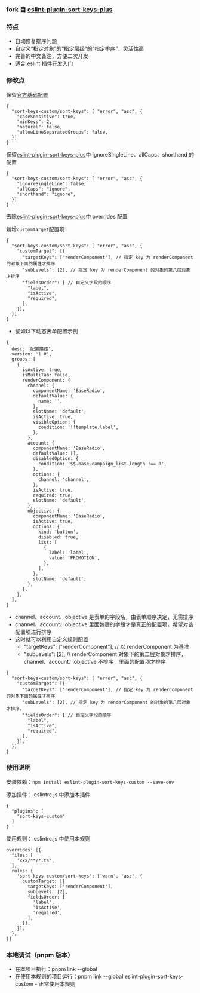 ### fork 自 [eslint-plugin-sort-keys-plus](https://github.com/forivall/eslint-plugin-sort-keys-plus)

### 特点
- 自动修复排序问题
- 自定义“指定对象”的“指定层级”的“指定排序”，灵活性高
- 完善的中文备注，方便二次开发
- 适合 eslint 插件开发入门

### 修改点
保留[官方基础配置](https://zh-hans.eslint.org/docs/latest/rules/sort-keys)
```
{
  "sort-keys-custom/sort-keys": [ "error", "asc", {
    "caseSensitive": true,
    "minKeys": 2,
    "natural": false,
    "allowLineSeparatedGroups": false,
  }]
}
```

保留[eslint-plugin-sort-keys-plus](https://github.com/forivall/eslint-plugin-sort-keys-plus)中 ignoreSingleLine、allCaps、shorthand 的配置
```
{
  "sort-keys-custom/sort-keys": [ "error", "asc", {
    "ignoreSingleLine": false,
    "allCaps": "ignore",
    "shorthand": "ignore",
  }]
}
```

去除[eslint-plugin-sort-keys-plus](https://github.com/forivall/eslint-plugin-sort-keys-plus)中 overrides 配置

新增`customTarget`配置项
```
{
  "sort-keys-custom/sort-keys": [ "error", "asc", {
    "customTarget": [{
      "targetKeys": ["renderComponent"], // 指定 key 为 renderComponent 的对象下面的属性才排序
      "subLevels": [2], // 指定 key 为 renderComponent 的对象的第几层对象才排序
      "fieldsOrder": [ // 自定义字段的顺序
        "label",
        "isActive",
        "required",
      ],
    }],
  }]
}
```

- 譬如以下动态表单配置示例
```
{
  desc: '配置描述',
  version: '1.0',
  groups: [
    {
      isActive: true,
      isMultiTab: false,
      renderComponent: {
        channel: {
          componentName: 'BaseRadio',
          defaultValue: {
            name: '',
          },
          slotName: 'default',
          isActive: true,
          visibleOption: {
            condition: '!!template.label',
          },
        },
        account: {
          componentName: 'BaseRadio',
          defaultValue: [],
          disabledOption: {
            condition: '$$.base.campaign_list.length !== 0',
          },
          options: {
            channel: 'channel',
          },
          isActive: true,
          required: true,
          slotName: 'default',
        },
        objective: {
          componentName: 'BaseRadio',
          isActive: true,
          options: {
            kind: 'button',
            disabled: true,
            list: [
              {
                label: 'label',
                value: 'PROMOTION',
              },
            ],
          },
          slotName: 'default',
        },
      },
    },
  ],
}
```
- channel、account、objective 是表单的字段名，由表单顺序决定，无需排序
- channel、account、objective 里面包裹的字段才是真正的配置项，希望对该配置项进行排序
- 这时就可以利用自定义规则配置
  - "targetKeys": ["renderComponent"], // 以 renderComponent 为基准
  - "subLevels": [2], // renderComponent 对象下的第二层对象才排序，channel、account、objective 不排序，里面的配置项才排序
```
{
  "sort-keys-custom/sort-keys": [ "error", "asc", {
    "customTarget": [{
      "targetKeys": ["renderComponent"], // 指定 key 为 renderComponent 的对象下面的属性才排序
      "subLevels": [2], // 指定 key 为 renderComponent 的对象的第几层对象才排序，
      "fieldsOrder": [ // 自定义字段的顺序
        "label",
        "isActive",
        "required",
      ],
    }],
  }]
}
```

### 使用说明
安装依赖：`npm install eslint-plugin-sort-keys-custom --save-dev`

添加插件：.eslintrc.js 中添加本插件
```
{
  "plugins": [
    "sort-keys-custom"
  ]
}
```

使用规则：.eslintrc.js 中使用本规则
```
overrides: [{
  files: [
    'xxx/**/*.ts',
  ],
  rules: {
    'sort-keys-custom/sort-keys': ['warn', 'asc', {
      customTarget: [{
        targetKeys: ['renderComponent'],
        subLevels: [2],
        fieldsOrder: [
          'label',
          'isActive',
          'required',
        ],
      }],
    }],
  },
}]
```


### 本地调试（pnpm 版本）
- 在本项目执行：pnpm link --global
- 在使用本规则的项目运行：pnpm link --global eslint-plugin-sort-keys-custom
​- 正常使用本规则


